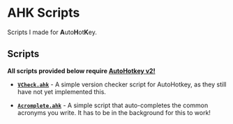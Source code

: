 # AHK Scripts

Scripts I made for **A**uto**H**ot**K**ey.

## Scripts

**All scripts provided below require [AutoHotkey v2!](https://github.com/AutoHotkey/AutoHotkey/releases/latest)**

- [**`VCheck.ahk`**](./Scripts/VCheck.ahk) - A simple version checker script for AutoHotkey, as they still have not yet implemented this.

- [**`Acromplete.ahk`**](./Scripts/Acromplete.ahk) - A simple script that auto-completes the common acronyms you write. It has to be in the background for this to work!
